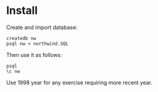 # Install
Create and import database:

``` shell
createdb nw
psql nw < northwind.SQL
```

Then use it as follows:
``` shell
psql
\c nw
```

Use 1998 year for any exercise requiring more recent year.
